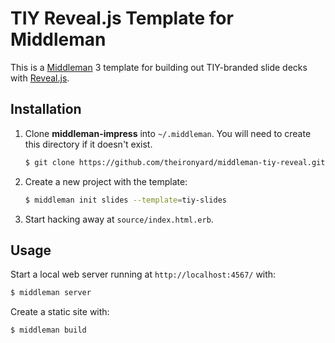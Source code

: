 # TIY Reveal.js Template for Middleman

This is a [Middleman][] 3 template for building out TIY-branded slide decks with
[Reveal.js][].

[Middleman]: http://middlemanapp.com
[Reveal.js]: https://github.com/hakimel/reveal.js/

## Installation

1. Clone **middleman-impress** into `~/.middleman`.
   You will need to create this directory if it doesn't exist.
   ```bash
   $ git clone https://github.com/theironyard/middleman-tiy-reveal.git ~/.middleman/tiy-slides
   ```

2. Create a new project with the template:
   ```bash
   $ middleman init slides --template=tiy-slides
   ```

3. Start hacking away at `source/index.html.erb`.

## Usage

Start a local web server running at `http://localhost:4567/` with:

```bash
$ middleman server
```

Create a static site with:

```bash
$ middleman build
```
